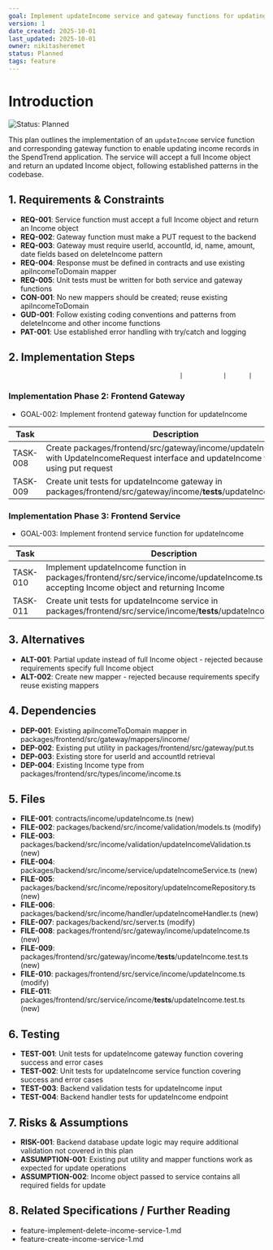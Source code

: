 ```yaml
---
goal: Implement updateIncome service and gateway functions for updating income records
version: 1
date_created: 2025-10-01
last_updated: 2025-10-01
owner: nikitasheremet
status: Planned
tags: feature
---
```


# Introduction

![Status: Planned](https://img.shields.io/badge/status-Planned-blue)

This plan outlines the implementation of an `updateIncome` service function and corresponding gateway function to enable updating income records in the SpendTrend application. The service will accept a full Income object and return an updated Income object, following established patterns in the codebase.

## 1. Requirements & Constraints

- **REQ-001**: Service function must accept a full Income object and return an Income object
- **REQ-002**: Gateway function must make a PUT request to the backend
- **REQ-003**: Gateway must require userId, accountId, id, name, amount, date fields based on deleteIncome pattern
- **REQ-004**: Response must be defined in contracts and use existing apiIncomeToDomain mapper
- **REQ-005**: Unit tests must be written for both service and gateway functions
- **CON-001**: No new mappers should be created; reuse existing apiIncomeToDomain
- **GUD-001**: Follow existing coding conventions and patterns from deleteIncome and other income functions
- **PAT-001**: Use established error handling with try/catch and logging

## 2. Implementation Steps

                                                   |           |      |

### Implementation Phase 2: Frontend Gateway

- GOAL-002: Implement frontend gateway function for updateIncome

| Task     | Description                                                                                                                                | Completed | Date |
| -------- | ------------------------------------------------------------------------------------------------------------------------------------------ | --------- | ---- |
| TASK-008 | Create packages/frontend/src/gateway/income/updateIncome.ts with UpdateIncomeRequest interface and updateIncome function using put request |           |      |
| TASK-009 | Create unit tests for updateIncome gateway in packages/frontend/src/gateway/income/**tests**/updateIncome.test.ts                          |           |      |

### Implementation Phase 3: Frontend Service

- GOAL-003: Implement frontend service function for updateIncome

| Task     | Description                                                                                                                          | Completed | Date |
| -------- | ------------------------------------------------------------------------------------------------------------------------------------ | --------- | ---- |
| TASK-010 | Implement updateIncome function in packages/frontend/src/service/income/updateIncome.ts accepting Income object and returning Income |           |      |
| TASK-011 | Create unit tests for updateIncome service in packages/frontend/src/service/income/**tests**/updateIncome.test.ts                    |           |      |

## 3. Alternatives

- **ALT-001**: Partial update instead of full Income object - rejected because requirements specify full Income object
- **ALT-002**: Create new mapper - rejected because requirements specify reuse existing mappers

## 4. Dependencies

- **DEP-001**: Existing apiIncomeToDomain mapper in packages/frontend/src/gateway/mappers/income/
- **DEP-002**: Existing put utility in packages/frontend/src/gateway/put.ts
- **DEP-003**: Existing store for userId and accountId retrieval
- **DEP-004**: Existing Income type from packages/frontend/src/types/income/income.ts

## 5. Files

- **FILE-001**: contracts/income/updateIncome.ts (new)
- **FILE-002**: packages/backend/src/income/validation/models.ts (modify)
- **FILE-003**: packages/backend/src/income/validation/updateIncomeValidation.ts (new)
- **FILE-004**: packages/backend/src/income/service/updateIncomeService.ts (new)
- **FILE-005**: packages/backend/src/income/repository/updateIncomeRepository.ts (new)
- **FILE-006**: packages/backend/src/income/handler/updateIncomeHandler.ts (new)
- **FILE-007**: packages/backend/src/server.ts (modify)
- **FILE-008**: packages/frontend/src/gateway/income/updateIncome.ts (new)
- **FILE-009**: packages/frontend/src/gateway/income/**tests**/updateIncome.test.ts (new)
- **FILE-010**: packages/frontend/src/service/income/updateIncome.ts (modify)
- **FILE-011**: packages/frontend/src/service/income/**tests**/updateIncome.test.ts (new)

## 6. Testing

- **TEST-001**: Unit tests for updateIncome gateway function covering success and error cases
- **TEST-002**: Unit tests for updateIncome service function covering success and error cases
- **TEST-003**: Backend validation tests for updateIncome input
- **TEST-004**: Backend handler tests for updateIncome endpoint

## 7. Risks & Assumptions

- **RISK-001**: Backend database update logic may require additional validation not covered in this plan
- **ASSUMPTION-001**: Existing put utility and mapper functions work as expected for update operations
- **ASSUMPTION-002**: Income object passed to service contains all required fields for update

## 8. Related Specifications / Further Reading

- feature-implement-delete-income-service-1.md
- feature-create-income-service-1.md
